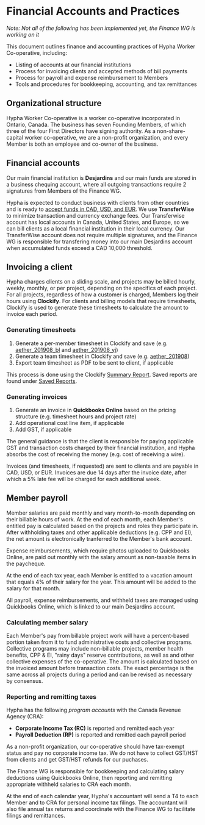 # Financial Accounts and Practices

_Note: Not all of the following has been implemented yet, the Finance WG is working on it_

This document outlines finance and accounting practices of Hypha Worker Co-operative, including:

- Listing of accounts at our financial institutions
- Process for invoicing clients and accepted methods of bill payments
- Process for payroll and expense reimbursement to Members
- Tools and procedures for bookkeeping, accounting, and tax remittances

## Organizational structure

Hypha Worker Co-operative is a worker co-operative incorporated in Ontario, Canada. The business has seven Founding Members, of which three of the four First Directors have signing authority. As a non-share-capital worker co-operative, we are a non-profit organization, and every Member is both an employee and co-owner of the business.

## Financial accounts

Our main financial institution is **Desjardins** and our main funds are stored in a business chequing account, where all outgoing transactions require 2 signatures from Members of the Finance WG.

Hypha is expected to conduct business with clients from other countries and is ready to [accept funds in CAD, USD, and EUR](https://transferwise.com/help-smart/11/getting-started/2571907/what-currencies-do-you-support). We use **TransferWise** to minimize transaction and currency exchange fees. Our Transferwise account has local accounts in Canada, United States, and Europe, so we can bill clients as a local financial institution in their local currency. Our TransferWise account does not require multiple signatures, and the Finance WG is responsible for transfering money into our main Desjardins account when accumulated funds exceed a CAD 10,000 threshold.

## Invoicing a client

Hypha charges clients on a sliding scale, and projects may be billed hourly, weekly, monthly, or per project, depending on the specifics of each project. For all projects, regardless of how a customer is charged, Members log their hours using **Clockify**. For clients and billing models that require timesheets, Clockify is used to generate these timesheets to calculate the amount to invoice each period.

### Generating timesheets

1. Generate a per-member timesheet in Clockify and save (e.g. [aether_201908_bl](https://clockify.me/bookmarks/5dab94738a17084c0337690d) and [aether_201908_yj](https://clockify.me/bookmarks/5dab94828a17084c03376911))
1. Generate a team timesheet in Clockify and save (e.g. [aether_201908](https://clockify.me/bookmarks/5dab94a0ae125662897c69b4))
1. Export team timesheet as PDF to be sent to client, if applicable

This process is done using the Clockify [Summary Report](https://clockify.me/reports/summary). Saved reports are found under [Saved Reports](https://clockify.me/reports/saved).

### Generating invoices

1. Generate an invoice in **Quickbooks Online** based on the pricing structure (e.g. timesheet hours and project rate)
1. Add operational cost line item, if applicable
1. Add GST, if applicable

The general guidance is that the client is responsible for paying applicable GST and transaction costs charged by their financial institution, and Hypha absorbs the cost of receiving the money (e.g. cost of receiving a wire).

Invoices (and timesheets, if requested) are sent to clients and are payable in CAD, USD, or EUR. Invoices are due 14 days after the invoice date, after which a 5% late fee will be charged for each additional week.

## Member payroll

Member salaries are paid monthly and vary month-to-month depending on their billable hours of work. At the end of each month, each Member's entitled pay is calculated based on the projects and roles they participate in. After withholding taxes and other applicable deductions (e.g. CPP and EI), the net amount is electronically tranferred to the Member's bank account.

Expense reimbursements, which require photos uploaded to Quickbooks Online, are paid out monthly with the salary amount as non-taxable items in the paycheque.

At the end of each tax year, each Member is entitled to a vacation amount that equals 4% of their salary for the year. This amount will be added to the salary for that month.

All payroll, expense reimbursements, and withheld taxes are managed using Quickbooks Online, which is linked to our main Desjardins account.

### Calculating member salary

Each Member's pay from billable project work will have a percent-based portion taken from it to fund administrative costs and collective programs. Collective programs may include non-billable projects, member health benefits, CPP & EI, "rainy days" reserve contributions, as well as and other collective expenses of the co-operative. The amount is calculated based on the invoiced amount before transaction costs. The exact percentage is the same across all projects during a period and can be revised as necessary by consensus.

### Reporting and remitting taxes

Hypha has the following _program accounts_ with the Canada Revenue Agency (CRA):

- **Corporate Income Tax (RC)** is reported and remitted each year
- **Payroll Deduction (RP)** is reported and remitted each payroll period

As a non-profit organization, our co-operative should have tax-exempt status and pay no corporate income tax. We do not have to collect GST/HST from clients and get GST/HST refunds for our puchases.

The Finance WG is responsible for bookkeeping and calculating salary deductions using Quickbooks Online, then reporting and remitting appropriate withheld salaries to CRA each month.

At the end of each calendar year, Hypha's accountant will send a T4 to each Member and to CRA for personal income tax filings. The accountant will also file annual tax returns and coordinate with the Finance WG to facilitate filings and remittances.
